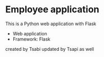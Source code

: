# Employee application

This is a Python web application with Flask

* Web application
* Framework: Flask


created by Tsabi
updated by Tsapi as well
